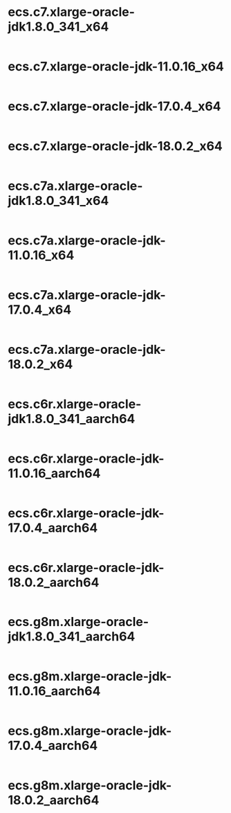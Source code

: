 # ecs.c7.xlarge-oracle-jdk1.8.0_341_x64
```java
```

# ecs.c7.xlarge-oracle-jdk-11.0.16_x64
```java
```

# ecs.c7.xlarge-oracle-jdk-17.0.4_x64
```java
```

# ecs.c7.xlarge-oracle-jdk-18.0.2_x64
```java
```

# ecs.c7a.xlarge-oracle-jdk1.8.0_341_x64
```java
```

# ecs.c7a.xlarge-oracle-jdk-11.0.16_x64
```java
```

# ecs.c7a.xlarge-oracle-jdk-17.0.4_x64
```java
```

# ecs.c7a.xlarge-oracle-jdk-18.0.2_x64
```java
```

# ecs.c6r.xlarge-oracle-jdk1.8.0_341_aarch64
```java
```

# ecs.c6r.xlarge-oracle-jdk-11.0.16_aarch64
```java
```

# ecs.c6r.xlarge-oracle-jdk-17.0.4_aarch64
```java
```

# ecs.c6r.xlarge-oracle-jdk-18.0.2_aarch64
```java
```


# ecs.g8m.xlarge-oracle-jdk1.8.0_341_aarch64
```java
```

# ecs.g8m.xlarge-oracle-jdk-11.0.16_aarch64
```java
```

# ecs.g8m.xlarge-oracle-jdk-17.0.4_aarch64
```java

```

# ecs.g8m.xlarge-oracle-jdk-18.0.2_aarch64
```java

```

